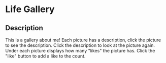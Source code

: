 # Life Gallery

## Description

This is a gallery about me! Each picture has a description, click the picture to see the description. Click the description to look at the picture again. Under each picture displays how many "likes" the picture has. Click the "like" button to add a like to the count.
